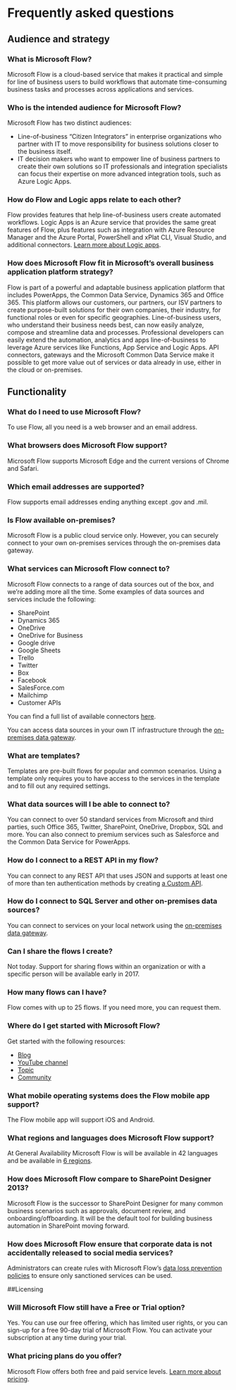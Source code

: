 <properties
	pageTitle="Frequently asked questions | Microsoft Flow"
	description="Answers to several common questions about Microsoft Flow"
	services=""
	suite="flow"
	documentationCenter="na"
	authors="stepsic-microsoft-com"
	manager="erikre"
	editor=""
	tags=""/>

<tags
   ms.service="flow"
   ms.devlang="na"
   ms.topic="article"
   ms.tgt_pltfrm="na"
   ms.workload="na"
   ms.date="01/19/2017"
   ms.author="stepsic"/>

# Frequently asked questions

## Audience and strategy

### What is Microsoft Flow?
Microsoft Flow is a cloud-based service that makes it practical and simple for line of business users to build workflows that automate time-consuming business tasks and processes across applications and services.

### Who is the intended audience for Microsoft Flow?
Microsoft Flow has two distinct audiences: 
- Line-of-business “Citizen Integrators” in enterprise organizations who partner with IT to move responsibility for business solutions closer to the business itself.
- IT decision makers who want to empower line of business partners to create their own solutions so IT professionals and integration specialists can focus their expertise on more advanced integration tools, such as Azure Logic Apps.

### How do Flow and Logic apps relate to each other?
Flow provides features that help line-of-business users create automated workflows. Logic Apps is an Azure service that provides the same great features of Flow, plus features such as integration with Azure Resource Manager and the Azure Portal, PowerShell and xPlat CLI, Visual Studio, and additional connectors. [Learn more about Logic apps](https://azure.microsoft.com/services/app-service/logic/).

### How does Microsoft Flow fit in Microsoft’s overall business application platform strategy?
Flow is part of a powerful and adaptable business application platform that includes PowerApps, the Common Data Service, Dynamics 365 and Office 365. This platform allows our customers, our partners, our ISV partners to create purpose-built solutions for their own companies, their industry, for functional roles or even for specific geographies. Line-of-business users, who understand their business needs best, can now easily analyze, compose and streamline data and processes. Professional developers can easily extend the automation, analytics and apps line-of-business to leverage Azure services like Functions, App Service and Logic Apps. API connectors, gateways and the Microsoft Common Data Service make it possible to get more value out of services or data already in use, either in the cloud or on-premises.

## Functionality

### What do I need to use Microsoft Flow?
To use Flow, all you need is a web browser and an email address. 


### What browsers does Microsoft Flow support?
Microsoft Flow supports Microsoft Edge and the current versions of Chrome and Safari.

### Which email addresses are supported?
Flow supports email addresses ending anything except .gov and .mil.  

### Is Flow available on-premises?
Microsoft Flow is a public cloud service only. However, you can securely connect to your own on-premises services through the on-premises data gateway.

### What services can Microsoft Flow connect to? 
Microsoft Flow connects to a range of data sources out of the box, and we’re adding more all the time. Some examples of data sources and services include the following: 
- SharePoint
- Dynamics 365
- OneDrive 
- OneDrive for Business 
- Google drive
- Google Sheets
- Trello
- Twitter
- Box
- Facebook
- SalesForce.com
- Mailchimp
- Customer APIs

You can find a full list of available connectors [here](https://flow.microsoft.com/services/).

You can access data sources in your own IT infrastructure through the [on-premises data gateway](gateway-manage.md).

### What are templates?
Templates are pre-built flows for popular and common scenarios. Using a template only requires you to have access to the services in the template and to fill out any required settings.

### What data sources will I be able to connect to?
You can connect to over 50 standard services from Microsoft and third parties, such Office 365, Twitter, SharePoint, OneDrive, Dropbox, SQL and more. You can also connect to premium services such as Salesforce and the Common Data Service for PowerApps.

### How do I connect to a REST API in my flow?
You can connect to any REST API that uses JSON and supports at least one of more than ten authentication methods by creating [a Custom API](get-started-flow-dev.md).

### How do I connect to SQL Server and other on-premises data sources?
You can connect to services on your local network using the [on-premises data gateway](gateway-manage.md). 

### Can I share the flows I create?
Not today. Support for sharing flows within an organization or with a specific person will be available early in 2017.

### How many flows can I have?
Flow comes with up to 25 flows. If you need more, you can request them.

### Where do I get started with Microsoft Flow?
Get started with the following resources:

- [Blog](https://flow.microsoft.com)
- [YouTube channel](https://youtube.com/playlist?list=PL8nfc9haGeb55I9wL9QnWyHp3ctU2_ThF)
- [Topic](getting-started.md)
- [Community](http://powerusers.microsoft.com)

### What mobile operating systems does the Flow mobile app support?
The Flow mobile app will support iOS and Android.

### What regions and languages does Microsoft Flow support?
At General Availability Microsoft Flow is will be available in 42 languages and be available in [6 regions](regions-overview.md).

### How does Microsoft Flow compare to SharePoint Designer 2013? 
Microsoft Flow is the successor to SharePoint Designer for many common business scenarios such as approvals, document review, and onboarding/offboarding. It will be the default tool for building business automation in SharePoint moving forward.

### How does Microsoft Flow ensure that corporate data is not accidentally released to social media services? 
Administrators can create rules with Microsoft Flow’s [data loss prevention policies](prevent-data-loss.md) to ensure only sanctioned services can be used. 

##Licensing

### Will Microsoft Flow still have a Free or Trial option?
Yes. You can use our free offering, which has limited user rights, or you can sign-up for a free 90-day trial of Microsoft Flow. You can activate your subscription at any time during your trial.

### What pricing plans do you offer?
Microsoft Flow offers both free and paid service levels. [Learn more about pricing](billing-questions.md).
